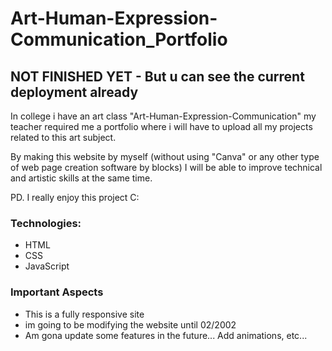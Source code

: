 # Art-Human-Expression-Communication_Portfolio

## NOT FINISHED YET - But u can see the current deployment already

In college i have an art class "Art-Human-Expression-Communication" my teacher required me a portfolio where i will have to upload all my projects related to this art subject.

By making this website by myself (without using "Canva" or any other type of web page creation software by blocks) I will be able to improve technical and artistic skills at the same time.

PD. I really enjoy this project C:

### Technologies:

- HTML
- CSS
- JavaScript

### Important Aspects

- This is a fully responsive site
- im going to be modifying the website until 02/2002
- Am gona update some features in the future... Add animations, etc...
